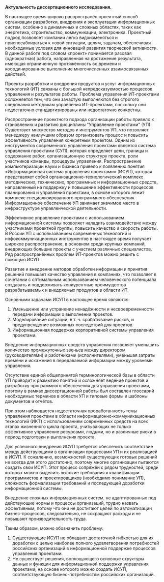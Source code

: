 **Актуальность диссертационного исследования.**

В настоящее время широко распространён проектный способ организации разработки, внедрения и эксплуатации информационных систем, особенно в динамичных и сложных областях, таких как энергетика, строительство, коммуникации, электроника.
Проектный подход позволяет компании легко видоизменяться и приспосабливаться к новой ситуации, целям, задачам, обеспечивая необходимые условия для инноваций развития творческой активности.
В данной работе под словом «проект» понимается разовая (однократная) работа, направленная на достижение результата, имеющая ограниченную протяжённость во времени и координированное выполнение многочисленных взаимосвязанных действий.

Проекты разработки и внедрения продуктов и услуг информационных технологий (ИТ) связаны с большой непредсказуемостью процессов управления и результатов работы.
Проблема управления ИТ-проектами осложняется тем, что они зачастую выполняются без строгого следования методикам управления ИТ-проектами, поскольку они недостаточно стандартизированы или недостаточно конкретны.

Распространение проектного подхода организации работы привело к становлению и развитию дисциплины "Управление проектами" (УП).
Существует множество методов и инструментов УП, что позволяет менеджеру наилучшим образом организовать процесс и повысить эффективность управления конкретным проектом.
Одним из инструментов современного управления проектами является система управления проектами (СУП), которая определяет цели, границы и содержание работ, организационную структуру проекта, роли участников команды, процедуры управления.
Распространение компьютеризации науки и бизнеса привело к появлению понятия «Информационная система управления проектами» (ИСУП), которая представляет собой организационно-технологический комплекс методических, технических, программных и информационных средств, направленный на поддержку и повышение эффективности процессов планирования и управления проектами, в основе которого лежит комплекс специализированного программного обеспечения.
Информационное обеспечение УП занимает значимое место в инфраструктуре управленческой деятельности.

Эффективное управление проектами с использованием информационной системы позволяет наладить взаимодействие между участниками проектной группы, повысить качество и скорость работы.
В России УП с использованием современных технологий и инфокоммуникационных инструментов в настоящее время получает широкое распространение, в основном среди крупных компаний, внедряющих большие проекты с участием различных специалистов.
Ряд распространённых проблем ИТ-проектов можно решить с помощью ИСУП.

Развитие и внедрение методов обработки информации и принятия решений повышает качество управления в компаниях, что позволяет в сочетании с оптимальным использованием человеческого потенциала создавать и поддерживать конкурентные преимущества разрабатываемых и внедряемых продуктов в области ИТ.

Основными задачами ИСУП в настоящее время являются:

1. Уменьшение или устранение ненадёжности и несвоевременности передачи информации о выполнении проектов.
2. Моделирование ситуаций, в <nobr>т. ч.</nobr> срабатывание рисков, и предупреждение возможных последствий для проектов.
3. Информационная поддержка корпоративной системы управления проектами.

Внедрение информационных средств управления позволяет уменьшить количество промежуточных звеньев между директором (руководителями) и работниками (исполнителями), уменьшая затраты времени и искажения в передаваемой информации между уровнями управления.

Отсутствие единой общепринятой терминологической базы в области УП приводит к размытию понятий и осложняет ведение проектов и разработку программного обеспечения для управления проектами, поэтому в рамках диссертационной работы был составлен глоссарий необходимых терминов в области УП и типовые формы и шаблоны документов и отчётов.

При этом наблюдается недостаточная проработанность темы управления проектами в области информационно-коммуникационных технологий (ИКТ) с использованием современных средств на всех этапах жизненного цикла проекта, учитывающих не только эффективное управление ресурсами, людьми, но и различные риски в период подготовки и выполнения проекта.

Для успешного внедрения ИСУП требуется обеспечить соответствие между действующими в организации процессами УП и их реализацией в ИСУП. К сожалению, возможностей существующих готовых решений не всегда для этого достаточно, поэтому многие организации пытаются создать свои ИСУП. Этот процесс сопряжён с рядом трудностей, среди которых можно выделить высокие требования к квалификации программистов и проектировщиков (необходимо понимание УП), сложность формализации требований и последующей доработки информационной системы.

Внедрение сложных информационных систем, не адаптированных под действующие нормы и процессы организаций, трудно назвать эффективным, потому что они не достигают целей по автоматизации бизнес-процессов, следовательно, не сокращают расходы и не повышают производительность труда.

Таким образом, можно обозначить проблему:

1. Существующие ИСУП не обладают достаточной гибкостью для их доработки с целью наиболее полного удовлетворения потребностей российских организаций в информационной поддержке процессов управления проектами.
2. Не сушествует решения, воплощающего основные структуры данных и функции для информационной поддержки управления проектами, на основе которого можно создать ИСУП, соответствующую бизнес-потребностям российских организаций.
